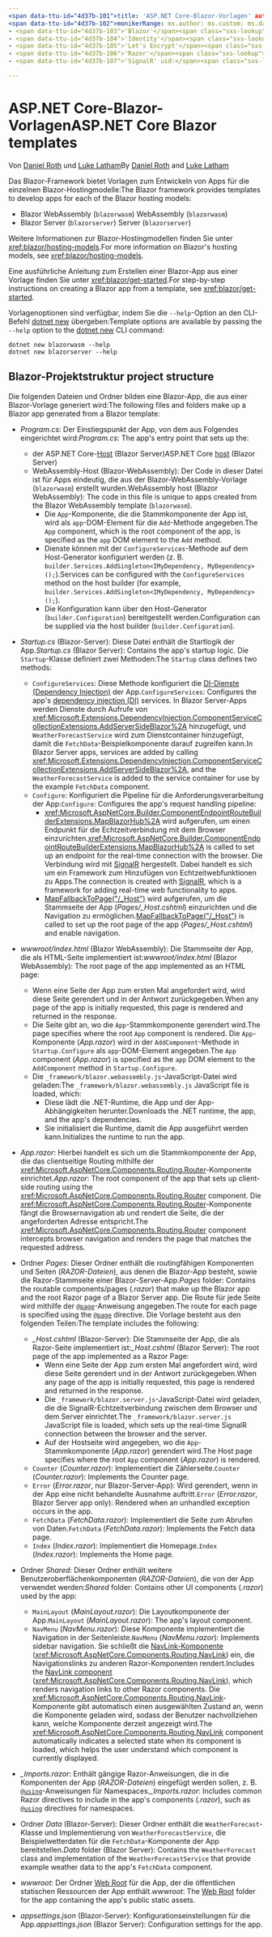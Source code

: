 ```yaml
---
<span data-ttu-id="4d37b-101">title: 'ASP.NET Core-Blazor-Vorlagen' author: description: 'Hier erfahren Sie mehr über ASP.NET Core-Blazor-Apps-Vorlagen und Blazor-Projektstruktur.'</span><span class="sxs-lookup"><span data-stu-id="4d37b-101">title: 'ASP.NET Core Blazor templates' author: description: 'Learn about ASP.NET Core Blazor app templates and Blazor project structure.'</span></span>
<span data-ttu-id="4d37b-102">monikerRange: ms.author: ms.custom: ms.date: no-loc:</span><span class="sxs-lookup"><span data-stu-id="4d37b-102">monikerRange: ms.author: ms.custom: ms.date: no-loc:</span></span>
- <span data-ttu-id="4d37b-103">'Blazor'</span><span class="sxs-lookup"><span data-stu-id="4d37b-103">'Blazor'</span></span>
- <span data-ttu-id="4d37b-104">'Identity'</span><span class="sxs-lookup"><span data-stu-id="4d37b-104">'Identity'</span></span>
- <span data-ttu-id="4d37b-105">'Let's Encrypt'</span><span class="sxs-lookup"><span data-stu-id="4d37b-105">'Let's Encrypt'</span></span>
- <span data-ttu-id="4d37b-106">'Razor'</span><span class="sxs-lookup"><span data-stu-id="4d37b-106">'Razor'</span></span>
- <span data-ttu-id="4d37b-107">'SignalR' uid:</span><span class="sxs-lookup"><span data-stu-id="4d37b-107">'SignalR' uid:</span></span> 

---
```

# <a name="aspnet-core-blazor-templates"></a><span data-ttu-id="4d37b-108">ASP.NET Core-Blazor-Vorlagen</span><span class="sxs-lookup"><span data-stu-id="4d37b-108">ASP.NET Core Blazor templates</span></span>

<span data-ttu-id="4d37b-109">Von [Daniel Roth](https://github.com/danroth27) und [Luke Latham](https://github.com/guardrex)</span><span class="sxs-lookup"><span data-stu-id="4d37b-109">By [Daniel Roth](https://github.com/danroth27) and [Luke Latham](https://github.com/guardrex)</span></span>

<span data-ttu-id="4d37b-110">Das Blazor-Framework bietet Vorlagen zum Entwickeln von Apps für die einzelnen Blazor-Hostingmodelle:</span><span class="sxs-lookup"><span data-stu-id="4d37b-110">The Blazor framework provides templates to develop apps for each of the Blazor hosting models:</span></span>

* Blazor<span data-ttu-id="4d37b-111"> WebAssembly (`blazorwasm`)</span><span class="sxs-lookup"><span data-stu-id="4d37b-111"> WebAssembly (`blazorwasm`)</span></span>
* Blazor<span data-ttu-id="4d37b-112"> Server (`blazorserver`)</span><span class="sxs-lookup"><span data-stu-id="4d37b-112"> Server (`blazorserver`)</span></span>

<span data-ttu-id="4d37b-113">Weitere Informationen zur Blazor-Hostingmodellen finden Sie unter <xref:blazor/hosting-models>.</span><span class="sxs-lookup"><span data-stu-id="4d37b-113">For more information on Blazor's hosting models, see <xref:blazor/hosting-models>.</span></span>

<span data-ttu-id="4d37b-114">Eine ausführliche Anleitung zum Erstellen einer Blazor-App aus einer Vorlage finden Sie unter <xref:blazor/get-started>.</span><span class="sxs-lookup"><span data-stu-id="4d37b-114">For step-by-step instructions on creating a Blazor app from a template, see <xref:blazor/get-started>.</span></span>

<span data-ttu-id="4d37b-115">Vorlagenoptionen sind verfügbar, indem Sie die `--help`-Option an den CLI-Befehl [dotnet new](/dotnet/core/tools/dotnet-new) übergeben:</span><span class="sxs-lookup"><span data-stu-id="4d37b-115">Template options are available by passing the `--help` option to the [dotnet new](/dotnet/core/tools/dotnet-new) CLI command:</span></span>

```dotnetcli
dotnet new blazorwasm --help
dotnet new blazorserver --help
```

## <a name="blazor-project-structure"></a>Blazor<span data-ttu-id="4d37b-116">-Projektstruktur</span><span class="sxs-lookup"><span data-stu-id="4d37b-116"> project structure</span></span>

<span data-ttu-id="4d37b-117">Die folgenden Dateien und Ordner bilden eine Blazor-App, die aus einer Blazor-Vorlage generiert wird:</span><span class="sxs-lookup"><span data-stu-id="4d37b-117">The following files and folders make up a Blazor app generated from a Blazor template:</span></span>

* <span data-ttu-id="4d37b-118">*Program.cs*: Der Einstiegspunkt der App, von dem aus Folgendes eingerichtet wird:</span><span class="sxs-lookup"><span data-stu-id="4d37b-118">*Program.cs*: The app's entry point that sets up the:</span></span>

  * <span data-ttu-id="4d37b-119">der ASP.NET Core-[Host](xref:fundamentals/host/generic-host) (Blazor Server)</span><span class="sxs-lookup"><span data-stu-id="4d37b-119">ASP.NET Core [host](xref:fundamentals/host/generic-host) (Blazor Server)</span></span>
  * <span data-ttu-id="4d37b-120">WebAssembly-Host (Blazor-WebAssembly): Der Code in dieser Datei ist für Apps eindeutig, die aus der Blazor-WebAssembly-Vorlage (`blazorwasm`) erstellt wurden.</span><span class="sxs-lookup"><span data-stu-id="4d37b-120">WebAssembly host (Blazor WebAssembly): The code in this file is unique to apps created from the Blazor WebAssembly template (`blazorwasm`).</span></span>
    * <span data-ttu-id="4d37b-121">Die `App`-Komponente, die die Stammkomponente der App ist, wird als `app`-DOM-Element für die `Add`-Methode angegeben.</span><span class="sxs-lookup"><span data-stu-id="4d37b-121">The `App` component, which is the root component of the app, is specified as the `app` DOM element to the `Add` method.</span></span>
    * <span data-ttu-id="4d37b-122">Dienste können mit der `ConfigureServices`-Methode auf dem Host-Generator konfiguriert werden (z. B. `builder.Services.AddSingleton<IMyDependency, MyDependency>();`).</span><span class="sxs-lookup"><span data-stu-id="4d37b-122">Services can be configured with the `ConfigureServices` method on the host builder (for example, `builder.Services.AddSingleton<IMyDependency, MyDependency>();`).</span></span>
    * <span data-ttu-id="4d37b-123">Die Konfiguration kann über den Host-Generator (`builder.Configuration`) bereitgestellt werden.</span><span class="sxs-lookup"><span data-stu-id="4d37b-123">Configuration can be supplied via the host builder (`builder.Configuration`).</span></span>

* <span data-ttu-id="4d37b-124">*Startup.cs* (Blazor-Server): Diese Datei enthält die Startlogik der App.</span><span class="sxs-lookup"><span data-stu-id="4d37b-124">*Startup.cs* (Blazor Server): Contains the app's startup logic.</span></span> <span data-ttu-id="4d37b-125">Die `Startup`-Klasse definiert zwei Methoden:</span><span class="sxs-lookup"><span data-stu-id="4d37b-125">The `Startup` class defines two methods:</span></span>

  * <span data-ttu-id="4d37b-126">`ConfigureServices`: Diese Methode konfiguriert die [DI-Dienste (Dependency Injection)](xref:fundamentals/dependency-injection) der App.</span><span class="sxs-lookup"><span data-stu-id="4d37b-126">`ConfigureServices`: Configures the app's [dependency injection (DI)](xref:fundamentals/dependency-injection) services.</span></span> <span data-ttu-id="4d37b-127">In Blazor Server-Apps werden Dienste durch Aufrufe von <xref:Microsoft.Extensions.DependencyInjection.ComponentServiceCollectionExtensions.AddServerSideBlazor%2A> hinzugefügt, und `WeatherForecastService` wird zum Dienstcontainer hinzugefügt, damit die `FetchData`-Beispielkomponente darauf zugreifen kann.</span><span class="sxs-lookup"><span data-stu-id="4d37b-127">In Blazor Server apps, services are added by calling <xref:Microsoft.Extensions.DependencyInjection.ComponentServiceCollectionExtensions.AddServerSideBlazor%2A>, and the `WeatherForecastService` is added to the service container for use by the example `FetchData` component.</span></span>
  * <span data-ttu-id="4d37b-128">`Configure`: Konfiguriert die Pipeline für die Anforderungsverarbeitung der App:</span><span class="sxs-lookup"><span data-stu-id="4d37b-128">`Configure`: Configures the app's request handling pipeline:</span></span>
    * <span data-ttu-id="4d37b-129"><xref:Microsoft.AspNetCore.Builder.ComponentEndpointRouteBuilderExtensions.MapBlazorHub%2A> wird aufgerufen, um einen Endpunkt für die Echtzeitverbindung mit dem Browser einzurichten.</span><span class="sxs-lookup"><span data-stu-id="4d37b-129"><xref:Microsoft.AspNetCore.Builder.ComponentEndpointRouteBuilderExtensions.MapBlazorHub%2A> is called to set up an endpoint for the real-time connection with the browser.</span></span> <span data-ttu-id="4d37b-130">Die Verbindung wird mit [SignalR](xref:signalr/introduction) hergestellt. Dabei handelt es sich um ein Framework zum Hinzufügen von Echtzeitwebfunktionen zu Apps.</span><span class="sxs-lookup"><span data-stu-id="4d37b-130">The connection is created with [SignalR](xref:signalr/introduction), which is a framework for adding real-time web functionality to apps.</span></span>
    * <span data-ttu-id="4d37b-131">[MapFallbackToPage("/_Host")](xref:Microsoft.AspNetCore.Builder.RazorPagesEndpointRouteBuilderExtensions.MapFallbackToPage*) wird aufgerufen, um die Stammseite der App (*Pages/_Host.cshtml*) einzurichten und die Navigation zu ermöglichen.</span><span class="sxs-lookup"><span data-stu-id="4d37b-131">[MapFallbackToPage("/_Host")](xref:Microsoft.AspNetCore.Builder.RazorPagesEndpointRouteBuilderExtensions.MapFallbackToPage*) is called to set up the root page of the app (*Pages/_Host.cshtml*) and enable navigation.</span></span>

* <span data-ttu-id="4d37b-132">*wwwroot/index.html* (Blazor WebAssembly): Die Stammseite der App, die als HTML-Seite implementiert ist:</span><span class="sxs-lookup"><span data-stu-id="4d37b-132">*wwwroot/index.html* (Blazor WebAssembly): The root page of the app implemented as an HTML page:</span></span>
  * <span data-ttu-id="4d37b-133">Wenn eine Seite der App zum ersten Mal angefordert wird, wird diese Seite gerendert und in der Antwort zurückgegeben.</span><span class="sxs-lookup"><span data-stu-id="4d37b-133">When any page of the app is initially requested, this page is rendered and returned in the response.</span></span>
  * <span data-ttu-id="4d37b-134">Die Seite gibt an, wo die `App`-Stammkomponente gerendert wird.</span><span class="sxs-lookup"><span data-stu-id="4d37b-134">The page specifies where the root `App` component is rendered.</span></span> <span data-ttu-id="4d37b-135">Die `App`-Komponente (*App.razor*) wird in der `AddComponent`-Methode in `Startup.Configure` als `app`-DOM-Element angegeben.</span><span class="sxs-lookup"><span data-stu-id="4d37b-135">The `App` component (*App.razor*) is specified as the `app` DOM element to the `AddComponent` method in `Startup.Configure`.</span></span>
  * <span data-ttu-id="4d37b-136">Die `_framework/blazor.webassembly.js`-JavaScript-Datei wird geladen:</span><span class="sxs-lookup"><span data-stu-id="4d37b-136">The `_framework/blazor.webassembly.js` JavaScript file is loaded, which:</span></span>
    * <span data-ttu-id="4d37b-137">Diese lädt die .NET-Runtime, die App und der App-Abhängigkeiten herunter.</span><span class="sxs-lookup"><span data-stu-id="4d37b-137">Downloads the .NET runtime, the app, and the app's dependencies.</span></span>
    * <span data-ttu-id="4d37b-138">Sie initialisiert die Runtime, damit die App ausgeführt werden kann.</span><span class="sxs-lookup"><span data-stu-id="4d37b-138">Initializes the runtime to run the app.</span></span>

* <span data-ttu-id="4d37b-139">*App.razor*: Hierbei handelt es sich um die Stammkomponente der App, die das clientseitige Routing mithilfe der <xref:Microsoft.AspNetCore.Components.Routing.Router>-Komponente einrichtet.</span><span class="sxs-lookup"><span data-stu-id="4d37b-139">*App.razor*: The root component of the app that sets up client-side routing using the <xref:Microsoft.AspNetCore.Components.Routing.Router> component.</span></span> <span data-ttu-id="4d37b-140">Die <xref:Microsoft.AspNetCore.Components.Routing.Router>-Komponente fängt die Browsernavigation ab und rendert die Seite, die der angeforderten Adresse entspricht.</span><span class="sxs-lookup"><span data-stu-id="4d37b-140">The <xref:Microsoft.AspNetCore.Components.Routing.Router> component intercepts browser navigation and renders the page that matches the requested address.</span></span>

* <span data-ttu-id="4d37b-141">Ordner *Pages*: Dieser Ordner enthält die routingfähigen Komponenten und Seiten (*RAZOR-Dateien*), aus denen die Blazor-App besteht, sowie die Razor-Stammseite einer Blazor-Server-App.</span><span class="sxs-lookup"><span data-stu-id="4d37b-141">*Pages* folder: Contains the routable components/pages (*.razor*) that make up the Blazor app and the root Razor page of a Blazor Server app.</span></span> <span data-ttu-id="4d37b-142">Die Route für jede Seite wird mithilfe der [`@page`](xref:mvc/views/razor#page)-Anweisung angegeben.</span><span class="sxs-lookup"><span data-stu-id="4d37b-142">The route for each page is specified using the [`@page`](xref:mvc/views/razor#page) directive.</span></span> <span data-ttu-id="4d37b-143">Die Vorlage besteht aus den folgenden Teilen:</span><span class="sxs-lookup"><span data-stu-id="4d37b-143">The template includes the following:</span></span>
  * <span data-ttu-id="4d37b-144">*_Host.cshtml* (Blazor-Server): Die Stammseite der App, die als Razor-Seite implementiert ist:</span><span class="sxs-lookup"><span data-stu-id="4d37b-144">*_Host.cshtml* (Blazor Server): The root page of the app implemented as a Razor Page:</span></span>
    * <span data-ttu-id="4d37b-145">Wenn eine Seite der App zum ersten Mal angefordert wird, wird diese Seite gerendert und in der Antwort zurückgegeben.</span><span class="sxs-lookup"><span data-stu-id="4d37b-145">When any page of the app is initially requested, this page is rendered and returned in the response.</span></span>
    * <span data-ttu-id="4d37b-146">Die `_framework/blazor.server.js`-JavaScript-Datei wird geladen, die die SignalR-Echtzeitverbindung zwischen dem Browser und dem Server einrichtet.</span><span class="sxs-lookup"><span data-stu-id="4d37b-146">The `_framework/blazor.server.js` JavaScript file is loaded, which sets up the real-time SignalR connection between the browser and the server.</span></span>
    * <span data-ttu-id="4d37b-147">Auf der Hostseite wird angegeben, wo die `App`-Stammkomponente (*App.razor*) gerendert wird.</span><span class="sxs-lookup"><span data-stu-id="4d37b-147">The Host page specifies where the root `App` component (*App.razor*) is rendered.</span></span>
  * <span data-ttu-id="4d37b-148">`Counter` (*Counter.razor*): Implementiert die Zählerseite.</span><span class="sxs-lookup"><span data-stu-id="4d37b-148">`Counter` (*Counter.razor*): Implements the Counter page.</span></span>
  * <span data-ttu-id="4d37b-149">`Error` (*Error.razor*, nur Blazor-Server-App): Wird gerendert, wenn in der App eine nicht behandelte Ausnahme auftritt.</span><span class="sxs-lookup"><span data-stu-id="4d37b-149">`Error` (*Error.razor*, Blazor Server app only): Rendered when an unhandled exception occurs in the app.</span></span>
  * <span data-ttu-id="4d37b-150">`FetchData` (*FetchData.razor*): Implementiert die Seite zum Abrufen von Daten.</span><span class="sxs-lookup"><span data-stu-id="4d37b-150">`FetchData` (*FetchData.razor*): Implements the Fetch data page.</span></span>
  * <span data-ttu-id="4d37b-151">`Index` (*Index.razor*): Implementiert die Homepage.</span><span class="sxs-lookup"><span data-stu-id="4d37b-151">`Index` (*Index.razor*): Implements the Home page.</span></span>

* <span data-ttu-id="4d37b-152">Ordner *Shared*: Dieser Ordner enthält weitere Benutzeroberflächenkomponenten (*RAZOR-Dateien*), die von der App verwendet werden:</span><span class="sxs-lookup"><span data-stu-id="4d37b-152">*Shared* folder: Contains other UI components (*.razor*) used by the app:</span></span>
  * <span data-ttu-id="4d37b-153">`MainLayout` (*MainLayout.razor*): Die Layoutkomponente der App.</span><span class="sxs-lookup"><span data-stu-id="4d37b-153">`MainLayout` (*MainLayout.razor*): The app's layout component.</span></span>
  * <span data-ttu-id="4d37b-154">`NavMenu` (*NavMenu.razor*): Diese Komponente implementiert die Navigation in der Seitenleiste.</span><span class="sxs-lookup"><span data-stu-id="4d37b-154">`NavMenu` (*NavMenu.razor*): Implements sidebar navigation.</span></span> <span data-ttu-id="4d37b-155">Sie schließt die [NavLink-Komponente](xref:blazor/routing#navlink-component) (<xref:Microsoft.AspNetCore.Components.Routing.NavLink>) ein, die Navigationslinks zu anderen Razor-Komponenten rendert.</span><span class="sxs-lookup"><span data-stu-id="4d37b-155">Includes the [NavLink component](xref:blazor/routing#navlink-component) (<xref:Microsoft.AspNetCore.Components.Routing.NavLink>), which renders navigation links to other Razor components.</span></span> <span data-ttu-id="4d37b-156">Die <xref:Microsoft.AspNetCore.Components.Routing.NavLink>-Komponente gibt automatisch einen ausgewählten Zustand an, wenn die Komponente geladen wird, sodass der Benutzer nachvollziehen kann, welche Komponente derzeit angezeigt wird.</span><span class="sxs-lookup"><span data-stu-id="4d37b-156">The <xref:Microsoft.AspNetCore.Components.Routing.NavLink> component automatically indicates a selected state when its component is loaded, which helps the user understand which component is currently displayed.</span></span>

* <span data-ttu-id="4d37b-157">*_Imports.razor*: Enthält gängige Razor-Anweisungen, die in die Komponenten der App (*RAZOR-Dateien*) eingefügt werden sollen, z. B. [`@using`](xref:mvc/views/razor#using)-Anweisungen für Namespaces.</span><span class="sxs-lookup"><span data-stu-id="4d37b-157">*_Imports.razor*: Includes common Razor directives to include in the app's components (*.razor*), such as [`@using`](xref:mvc/views/razor#using) directives for namespaces.</span></span>

* <span data-ttu-id="4d37b-158">Ordner *Data* (Blazor-Server): Dieser Ordner enthält die `WeatherForecast`-Klasse und Implementierung von `WeatherForecastService`, die Beispielwetterdaten für die `FetchData`-Komponente der App bereitstellen.</span><span class="sxs-lookup"><span data-stu-id="4d37b-158">*Data* folder (Blazor Server): Contains the `WeatherForecast` class and implementation of the `WeatherForecastService` that provide example weather data to the app's `FetchData` component.</span></span>

* <span data-ttu-id="4d37b-159">*wwwroot*: Der Ordner [Web Root](xref:fundamentals/index#web-root) für die App, der die öffentlichen statischen Ressourcen der App enthält.</span><span class="sxs-lookup"><span data-stu-id="4d37b-159">*wwwroot*: The [Web Root](xref:fundamentals/index#web-root) folder for the app containing the app's public static assets.</span></span>

* <span data-ttu-id="4d37b-160">*appsettings.json* (Blazor-Server): Konfigurationseinstellungen für die App.</span><span class="sxs-lookup"><span data-stu-id="4d37b-160">*appsettings.json* (Blazor Server): Configuration settings for the app.</span></span>
